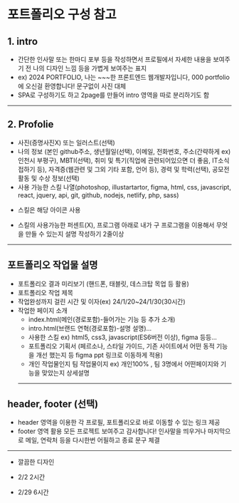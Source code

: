 # 포트폴리오 구성 참고
## 1. intro
* 간단한 인사말 또는 한마디 포부 등을 작성하면서 프로필에서 자세한 내용을 보여주기 전 나의 디자인 느낌 등을 가볍게 보여주는 표지
* ex) 2024 PORTFOLIO, 나는 ~~~한 프론트엔드 웹개발자입니다, 000 portfolio에 오신걸 환영합니다! 문구없이 사진 대체
* SPA로 구성하기도 하고 2page를 만들어 intro 영역을 따로 분리하기도 함
-------------------
## 2. Profolie
* 사진(증명사진X) 또는 일러스트(선택)
* 나의 정보 (본인 github주소, 생년월일(선택), 이메일, 전화번호, 주소(간략하게 ex)인천시 부평구), MBTI(선택), 취미 및 특기(직업에 관련되어있으면 더 좋음, IT소식 접하기 등), 자격증(웹관련 및 그외 기타 포함, 언어 등), 경력 및 학력(선택), 공모전 활동 및 수상 정보(선택)
* 사용 가능한 스킬 나열(photoshop, illustartartor, figma, html, css, javascript, react, jquery, api, git, github, nodejs, netlify, php, sass)
- 스킬은 해당 아이콘 사용
* 스킬의 사용가능한 퍼센트(X), 프로그램 아래로 내가 구 프로그램을 이용해서 무엇을 만들 수 있는지 설명 작성하기 2줄이상
-------------------
## 포트폴리오 작업물 설명
* 포트폴리오 결과 미리보기 (핸드폰, 태블릿, 데스크탑 목업 등 활용)
* 포트폴리오 작업 제목
* 작업완성까지 걸린 시간 및 이자(ex) 24/1/20~24/1/30(30시간)
* 작업한 페이지 소개
    - index.html(메인(경로포함)-들어가는 기능 등 추가 소개)
    - intro.html(브랜드 연혁(경로포함)-설명 설명)...
    * 사용한 스킬 ex) html5, css3, javascript(ES6버전 이상), figma 등등...
    * 포트폴리오 기획서 (페르소나, 스타일 가이드, 기존 사이트에서 어떤 동적 기능을 개선 했는지 등 figma ppt 링크로 이동하게 적용)
    * 개인 작업물인지 팀 작업물이지 ex) 개인100% , 팀 3명에서 어떤페이지와 기능을 맞았는지 상세설명
    --------------
## header, footer (선택)
* header 영역을 이용한 각 프로필, 포트폴리오로 바로 이동할 수 있는 링크 제공
* footer 영역 활용 모든 프로젝트 보여주고 감사합니다! 인사말을 띄우거나 마지막으로 메일, 연락처 등을 다시한번 어필하고 종료 문구 체결
------------
* 깔끔한 디자인

* 2/2 2시간
* 2/29 6시간


